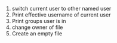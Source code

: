 1. switch current user to other named user
2. Print effective username of current user
3. Print groups user is in
4. change owner of file
5. Create an empty file

